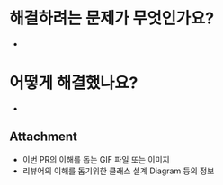 # 해결하려는 문제가 무엇인가요?
*

# 어떻게 해결했나요?
*

## Attachment
* 이번 PR의 이해를 돕는 GIF 파일 또는 이미지
* 리뷰어의 이해를 돕기위한 클래스 설계 Diagram 등의 정보